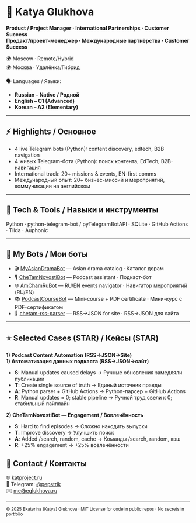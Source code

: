 # 👋 Katya Glukhova

**Product / Project Manager · International Partnerships · Customer Success**  
**Продакт/проект-менеджер · Международные партнёрства · Customer Success**  

🌍 Moscow · Remote/Hybrid  
🌍 Москва · Удалёнка/Гибрид 

🗣️ Languages / Языки:  
- **Russian – Native / Родной**  
- **English – C1 (Advanced)**  
- **Korean – A2 (Elementary)**  

---

## ⚡ Highlights / Основное
- 4 live Telegram bots (Python): content discovery, edtech, B2B navigation  
- 4 живых Telegram-бота (Python): поиск контента, EdTech, B2B-навигация  
- International track: 20+ missions & events, EN-first comms  
- Международный опыт: 20+ бизнес-миссий и мероприятий, коммуникации на английском

---

## 🔧 Tech & Tools / Навыки и инструменты
Python · python-telegram-bot / pyTelegramBotAPI · SQLite · GitHub Actions · Tilda · Auphonic  

---

## 🤖 My Bots / Мои боты
- 🎬 [MyAsianDramaBot](https://github.com/pepstrik/MyAsianDramaBot) — Asian drama catalog · Каталог дорам  
- 🎙️ [CheTamNovostiBot](https://github.com/pepstrik/CheTamNovostiBot) — Podcast assistant · Подкаст-бот  
- 🌐 [AmChamRuBot](https://github.com/pepstrik/AmChamRuBot) — RU/EN events navigator · Навигатор мероприятий (RU/EN)  
- 📚 [PodcastCourseBot](https://github.com/pepstrik/PodcastCourseBot) — Mini-course + PDF certificate · Мини-курс с PDF-сертификатом  
- 🔄 [chetam-rss-parser](https://github.com/pepstrik/chetam-rss-parser) — RSS→JSON for site · RSS→JSON для сайта

---

## ⭐ Selected Cases (STAR) / Кейсы (STAR)

**1) Podcast Content Automation (RSS→JSON→Site)**  
**1) Автоматизация данных подкаста (RSS→JSON→сайт)**  
- **S**: Manual updates caused delays → Ручные обновления замедляли публикации  
- **T**: Create single source of truth → Единый источник правды  
- **A**: Python parser + GitHub Actions → Python-парсер + GitHub Actions  
- **R**: Manual updates = 0; stable pipeline → Ручной труд свели к 0; стабильный пайплайн  

**2) CheTamNovostiBot — Engagement / Вовлечённость**  
- **S**: Hard to find episodes → Сложно находить выпуски  
- **T**: Improve discovery → Улучшить поиск  
- **A**: Added /search, random, cache → Команды /search, random, кэш  
- **R**: +25% engagement → +25% вовлечённости  

## 🤝 Contact / Контакты
🌐 [katproject.ru](https://katproject.ru)  
💬 Telegram: [@pepstrik](https://t.me/pepstrik)  
✉️ me@eglukhova.ru  

---

<sub>© 2025 Ekaterina (Katya) Glukhova · MIT License for code in public repos · No secrets in portfolio</sub>
